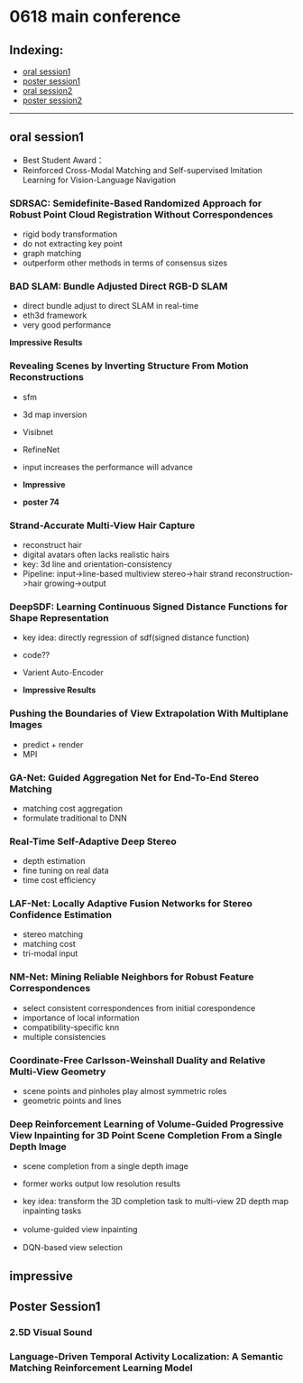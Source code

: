 # 0618 main conference

## Indexing:
- [oral session1](#oral-session1)
- [poster session1](#poster-session1)
- [oral session2](#oral-session2)
- [poster session2](#poster-session2)

---
## oral session1
- Best Student Award：
 - Reinforced Cross-Modal Matching and Self-supervised Imitation Learning for Vision-Language Navigation

### SDRSAC: Semidefinite-Based Randomized Approach for Robust Point Cloud Registration Without Correspondences
- rigid body transformation
- do not extracting key point
- graph matching
- outperform other methods in terms of consensus sizes

### BAD SLAM: Bundle Adjusted Direct RGB-D SLAM
- direct bundle adjust to direct SLAM in real-time
- eth3d framework
- very good performance

**Impressive Results**

### Revealing Scenes by Inverting Structure From Motion Reconstructions
- sfm
- 3d map inversion
- Visibnet
- RefineNet
- input increases the performance will advance

- **Impressive**
- **poster 74**

### Strand-Accurate Multi-View Hair Capture
- reconstruct hair
- digital avatars often lacks realistic hairs
- key: 3d line and orientation-consistency
- Pipeline: input->line-based multiview stereo->hair strand reconstruction->hair growing->output

### DeepSDF: Learning Continuous Signed Distance Functions for Shape Representation
- key idea: directly regression of sdf(signed distance function)
- code??
- Varient Auto-Encoder

- **Impressive Results**

### Pushing the Boundaries of View Extrapolation With Multiplane Images
- predict + render 
- MPI


### GA-Net: Guided Aggregation Net for End-To-End Stereo Matching
- matching cost aggregation
- formulate traditional to DNN

### Real-Time Self-Adaptive Deep Stereo
- depth estimation
- fine tuning on real data
- time cost efficiency

### LAF-Net: Locally Adaptive Fusion Networks for Stereo Confidence Estimation
- stereo matching
- matching cost 
- tri-modal input


### NM-Net: Mining Reliable Neighbors for Robust Feature Correspondences
- select consistent correspondences from initial corespondence
- importance of local information
- compatibility-specific knn
- multiple consistencies

### Coordinate-Free Carlsson-Weinshall Duality and Relative Multi-View Geometry
- scene points and pinholes play almost symmetric roles
- geometric points and lines


### Deep Reinforcement Learning of Volume-Guided Progressive View Inpainting for 3D Point Scene Completion From a Single Depth Image
- scene completion from a single depth image
- former works output low resolution results

- key idea: transform the 3D completion task to multi-view 2D depth map inpainting tasks
- volume-guided view inpainting　
- DQN-based view selection

**impressive**
---
## Poster Session1
### 2.5D Visual Sound


### Language-Driven Temporal Activity Localization: A Semantic Matching Reinforcement Learning Model







